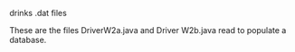 drinks .dat files

These are the files DriverW2a.java and Driver W2b.java read to populate a database.
